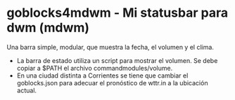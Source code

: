 # goblocks4mdwm - Mi statusbar para dwm (mdwm)

Una barra simple, modular, que muestra la fecha, el volumen y el clima.

- La barra de estado utiliza un script para mostrar el volumen. Se debe copiar a $PATH el archivo commandmodules/volume.
- En una ciudad distinta a Corrientes se tiene que cambiar el goblocks.json para adecuar el pronóstico de wttr.in a la ubicación actual.
